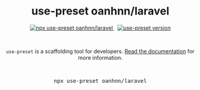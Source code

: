 <p align="center">
  <h1 align="center">use-preset oanhnn/laravel</h1>
  <p align="center">
    <a href="https://github.com/use-preset/use-preset/releases">
      <img alt="npx use-preset oanhnn/laravel" src="https://img.shields.io/badge/use--preset-laravel-blue?style=flat-square">
    </a>
    &nbsp;
    <a href="https://www.npmjs.com/package/use-preset">
      <img alt="use-preset version" src="https://img.shields.io/npm/v/use-preset?color=32c854&style=flat-square&label=use-preset">
    </a>
  </p>
  <br />
  <p align="center">
    <code>use-preset</code> is a scaffolding tool for developers. <a href="https://docs.usepreset.dev/">Read the documentation</a> for more information.
  </p>
  <br />
  <pre align="center">npx use-preset oanhnn/laravel</pre>
  &nbsp;
<p>
